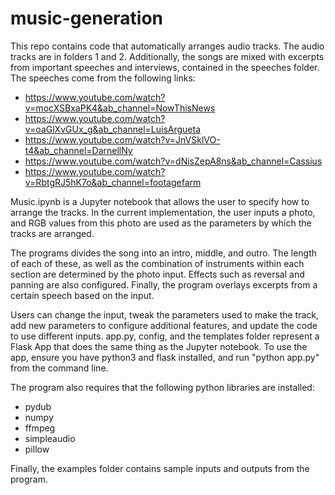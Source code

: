 # music-generation

This repo contains code that automatically arranges audio tracks. The audio tracks are in folders 1 and 2. Additionally, the songs are mixed with excerpts from important speeches and interviews, contained in the speeches folder. The speeches come from the following links:

- https://www.youtube.com/watch?v=mocXSBxaPK4&ab_channel=NowThisNews
- https://www.youtube.com/watch?v=oaGlXvGUx_g&ab_channel=LuisArgueta
- https://www.youtube.com/watch?v=JnVSklVO-t4&ab_channel=DarnellNy
- https://www.youtube.com/watch?v=dNisZepA8ns&ab_channel=Cassius
- https://www.youtube.com/watch?v=RbtgRJ5hK7o&ab_channel=footagefarm

Music.ipynb is a Jupyter notebook that allows the user to specify how to arrange the tracks. In the current implementation, the user inputs a photo, and RGB values from this photo are used as the parameters by which the tracks are arranged. 

The programs divides the song into an intro, middle, and outro. The length of each of these, as well as the combination of instruments within each section are determined by the photo input. Effects such as reversal and panning are also configured. Finally, the program overlays excerpts from a certain speech based on the input. 

Users can change the input, tweak the parameters used to make the track, add new parameters to configure additional features, and update the code to use different inputs. app.py, config, and the templates folder represent a Flask App that does the same thing as the Jupyter notebook. To use the app, ensure you have python3 and flask installed, and run "python app.py" from the command line. 

The program also requires that the following python libraries are installed:

- pydub
- numpy
- ffmpeg
- simpleaudio
- pillow

Finally, the examples folder contains sample inputs and outputs from the program.
